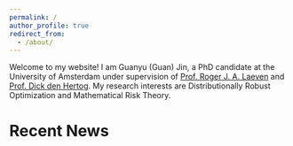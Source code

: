 ```yaml
---
permalink: / 
author_profile: true
redirect_from: 
  - /about/
---
```


Welcome to my website! I am Guanyu (Guan) Jin, a PhD candidate at the University of Amsterdam under supervision of [Prof. Roger J. A. Laeven](https://www.rogerlaeven.nl/) and [Prof. Dick den Hertog](https://www.uva.nl/en/profile/h/e/d.denhertog/d.den-hertog.html). My research interests are Distributionally Robust Optimization and Mathematical Risk Theory. 

Recent News
======

